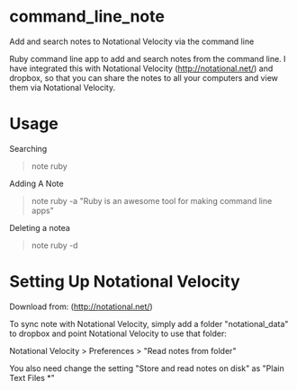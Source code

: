 command_line_note
=================

Add and search notes to Notational Velocity via the command line

Ruby command line app to add and search notes from the command line.  I have integrated this with Notational Velocity (http://notational.net/) and dropbox, so that you can share the notes to all your computers and view them via Notational Velocity.

Usage
=====

Searching
>note ruby

Adding A Note
>note ruby -a "Ruby is an awesome tool for making command line apps"

Deleting a notea

>note ruby -d

Setting Up Notational Velocity
==============================

Download from: (http://notational.net/)

To sync note with Notational Velocity, simply add a folder "notational_data" to dropbox and point Notational Velocity to use that folder:

Notational Velocity > Preferences > "Read notes from folder"

You also need change the setting "Store and read notes on disk" as "Plain Text Files *"